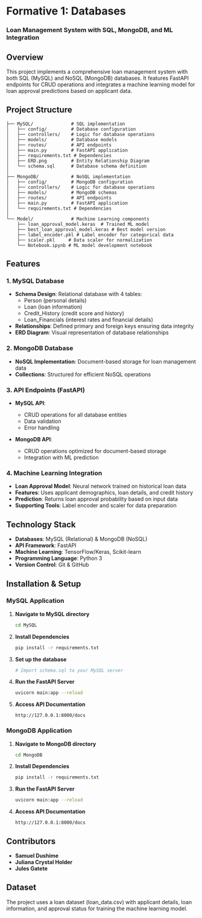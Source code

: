 # **Formative 1: Databases**  
### **Loan Management System with SQL, MongoDB, and ML Integration**  

## **Overview**  
This project implements a comprehensive loan management system with both SQL (MySQL) and NoSQL (MongoDB) databases. It features FastAPI endpoints for CRUD operations and integrates a machine learning model for loan approval predictions based on applicant data.

## **Project Structure**  
```
├── MySQL/              # SQL implementation
│   ├── config/         # Database configuration
│   ├── controllers/    # Logic for database operations
│   ├── models/         # Database models
│   ├── routes/         # API endpoints
│   ├── main.py         # FastAPI application
│   ├── requirements.txt # Dependencies
│   ├── ERD.png         # Entity Relationship Diagram
│   └── schema.sql      # Database schema definition
│
├── MongoDB/            # NoSQL implementation
│   ├── config/         # MongoDB configuration
│   ├── controllers/    # Logic for database operations
│   ├── models/         # MongoDB schemas
│   ├── routes/         # API endpoints
│   ├── main.py         # FastAPI application
│   └── requirements.txt # Dependencies
│
└── Model/              # Machine Learning components
    ├── loan_approval_model.keras  # Trained ML model
    ├── best_loan_approval_model.keras # Best model version
    ├── label_encoder.pkl # Label encoder for categorical data
    ├── scaler.pkl     # Data scaler for normalization
    └── Notebook.ipynb # ML model development notebook
```

## **Features**  

### **1. MySQL Database**  
- **Schema Design**: Relational database with 4 tables:
  - Person (personal details)
  - Loan (loan information)
  - Credit_History (credit score and history)
  - Loan_Financials (interest rates and financial details)
- **Relationships**: Defined primary and foreign keys ensuring data integrity
- **ERD Diagram**: Visual representation of database relationships

### **2. MongoDB Database**  
- **NoSQL Implementation**: Document-based storage for loan management data
- **Collections**: Structured for efficient NoSQL operations

### **3. API Endpoints (FastAPI)**  
- **MySQL API**:
  - CRUD operations for all database entities
  - Data validation
  - Error handling
  
- **MongoDB API**:
  - CRUD operations optimized for document-based storage
  - Integration with ML prediction

### **4. Machine Learning Integration**  
- **Loan Approval Model**: Neural network trained on historical loan data
- **Features**: Uses applicant demographics, loan details, and credit history
- **Prediction**: Returns loan approval probability based on input data
- **Supporting Tools**: Label encoder and scaler for data preparation

## **Technology Stack**  
- **Databases**: MySQL (Relational) & MongoDB (NoSQL)
- **API Framework**: FastAPI
- **Machine Learning**: TensorFlow/Keras, Scikit-learn
- **Programming Language**: Python 3
- **Version Control**: Git & GitHub

## **Installation & Setup**  

### **MySQL Application**
1. **Navigate to MySQL directory**
   ```bash
   cd MySQL
   ```
2. **Install Dependencies**  
   ```bash
   pip install -r requirements.txt
   ```
3. **Set up the database**
   ```bash
   # Import schema.sql to your MySQL server
   ```
4. **Run the FastAPI Server**  
   ```bash
   uvicorn main:app --reload
   ```
5. **Access API Documentation**  
   ```
   http://127.0.0.1:8000/docs
   ```

### **MongoDB Application**
1. **Navigate to MongoDB directory**
   ```bash
   cd MongoDB
   ```
2. **Install Dependencies**  
   ```bash
   pip install -r requirements.txt
   ```
3. **Run the FastAPI Server**  
   ```bash
   uvicorn main:app --reload
   ```
4. **Access API Documentation**  
   ```
   http://127.0.0.1:8000/docs
   ```

## **Contributors**  
- **Samuel Dushime**
- **Juliana Crystal Holder**
- **Jules Gatete** 

## **Dataset**
The project uses a loan dataset (loan_data.csv) with applicant details, loan information, and approval status for training the machine learning model.
